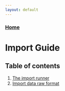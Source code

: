 ```yaml
---
layout: default
---
```


### [Home](../)

# Import Guide

## Table of contents

1. [The import runner](import-runner.html)
2. [Import data raw format](import-data.html)
